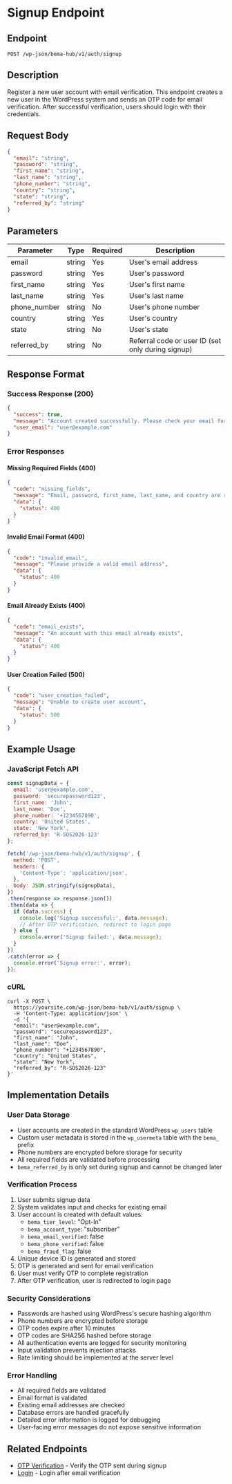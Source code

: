 # Signup Endpoint

## Endpoint
`POST /wp-json/bema-hub/v1/auth/signup`

## Description
Register a new user account with email verification. This endpoint creates a new user in the WordPress system and sends an OTP code for email verification. After successful verification, users should login with their credentials.

## Request Body
```json
{
  "email": "string",
  "password": "string",
  "first_name": "string",
  "last_name": "string",
  "phone_number": "string",
  "country": "string",
  "state": "string",
  "referred_by": "string"
}
```

## Parameters

| Parameter     | Type   | Required | Description                          |
|---------------|--------|----------|--------------------------------------|
| email         | string | Yes      | User's email address                 |
| password      | string | Yes      | User's password                      |
| first_name    | string | Yes      | User's first name                    |
| last_name     | string | Yes      | User's last name                     |
| phone_number  | string | No       | User's phone number                  |
| country       | string | Yes      | User's country                       |
| state         | string | No       | User's state                         |
| referred_by   | string | No       | Referral code or user ID (set only during signup) |

## Response Format

### Success Response (200)
```json
{
  "success": true,
  "message": "Account created successfully. Please check your email for verification code.",
  "user_email": "user@example.com"
}
```

### Error Responses

#### Missing Required Fields (400)
```json
{
  "code": "missing_fields",
  "message": "Email, password, first_name, last_name, and country are required",
  "data": {
    "status": 400
  }
}
```

#### Invalid Email Format (400)
```json
{
  "code": "invalid_email",
  "message": "Please provide a valid email address",
  "data": {
    "status": 400
  }
}
```

#### Email Already Exists (400)
```json
{
  "code": "email_exists",
  "message": "An account with this email already exists",
  "data": {
    "status": 400
  }
}
```

#### User Creation Failed (500)
```json
{
  "code": "user_creation_failed",
  "message": "Unable to create user account",
  "data": {
    "status": 500
  }
}
```

## Example Usage

### JavaScript Fetch API
```javascript
const signupData = {
  email: 'user@example.com',
  password: 'securepassword123',
  first_name: 'John',
  last_name: 'Doe',
  phone_number: '+1234567890',
  country: 'United States',
  state: 'New York',
  referred_by: 'R-SOS2026-123'
};

fetch('/wp-json/bema-hub/v1/auth/signup', {
  method: 'POST',
  headers: {
    'Content-Type': 'application/json',
  },
  body: JSON.stringify(signupData),
})
.then(response => response.json())
.then(data => {
  if (data.success) {
    console.log('Signup successful:', data.message);
    // After OTP verification, redirect to login page
  } else {
    console.error('Signup failed:', data.message);
  }
})
.catch(error => {
  console.error('Signup error:', error);
});
```

### cURL
```
curl -X POST \
  https://yoursite.com/wp-json/bema-hub/v1/auth/signup \
  -H 'Content-Type: application/json' \
  -d '{
  "email": "user@example.com",
  "password": "securepassword123",
  "first_name": "John",
  "last_name": "Doe",
  "phone_number": "+1234567890",
  "country": "United States",
  "state": "New York",
  "referred_by": "R-SOS2026-123"
}'
```

## Implementation Details

### User Data Storage
- User accounts are created in the standard WordPress `wp_users` table
- Custom user metadata is stored in the `wp_usermeta` table with the `bema_` prefix
- Phone numbers are encrypted before storage for security
- All required fields are validated before processing
- `bema_referred_by` is only set during signup and cannot be changed later

### Verification Process
1. User submits signup data
2. System validates input and checks for existing email
3. User account is created with default values:
   - `bema_tier_level`: "Opt-In"
   - `bema_account_type`: "subscriber"
   - `bema_email_verified`: false
   - `bema_phone_verified`: false
   - `bema_fraud_flag`: false
4. Unique device ID is generated and stored
5. OTP is generated and sent for email verification
6. User must verify OTP to complete registration
7. After OTP verification, user is redirected to login page

### Security Considerations
- Passwords are hashed using WordPress's secure hashing algorithm
- Phone numbers are encrypted before storage
- OTP codes expire after 10 minutes
- OTP codes are SHA256 hashed before storage
- All authentication events are logged for security monitoring
- Input validation prevents injection attacks
- Rate limiting should be implemented at the server level

### Error Handling
- All required fields are validated
- Email format is validated
- Existing email addresses are checked
- Database errors are handled gracefully
- Detailed error information is logged for debugging
- User-facing error messages do not expose sensitive information

## Related Endpoints
- [OTP Verification](endpoint-auth-verify-otp.md) - Verify the OTP sent during signup
- [Login](endpoint-auth-login.md) - Login after email verification